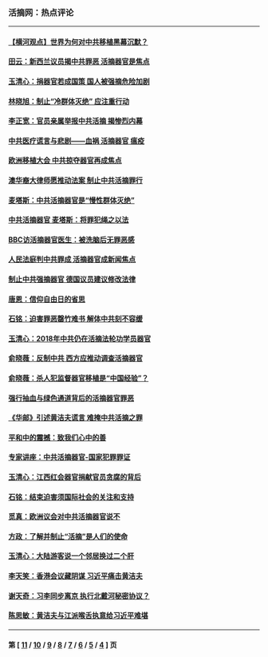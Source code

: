 ### 活摘网：热点评论
---
#### [【横河观点】世界为何对中共移植黑幕沉默？](../../pages/nf5879/n13244249.md?06040430) 
#### [田云：新西兰议员揭中共罪恶 活摘器官是焦点](../../pages/nf5879/n13070629.md?06040430) 
#### [玉清心：捐器官若成国策 国人被强摘危险加剧](../../pages/nf5879/n12802713.md?06040430) 
#### [林晓旭：制止“冷群体灭绝” 应注重行动](../../pages/nf5879/n12779736.md?06040430) 
#### [李正宽：官员亲属举报中共活摘 揭惨烈内幕](../../pages/nf5879/n12684490.md?06040430) 
#### [中共医疗谎言与悲剧——血祸 活摘器官 瘟疫](../../pages/nf5879/n12372103.md?06040430) 
#### [欧洲移植大会 中共掠夺器官再成焦点](../../pages/nf5879/n11538883.md?06040430) 
#### [澳华裔大律师愿推动法案 制止中共活摘罪行](../../pages/nf5879/n11377039.md?06040430) 
#### [麦塔斯：中共活摘器官是“慢性群体灭绝”](../../pages/nf5879/n11350529.md?06040430) 
#### [中共活摘器官 麦塔斯：将罪犯绳之以法](../../pages/nf5879/n11347973.md?06040430) 
#### [BBC访活摘器官医生：被洗脑后无罪恶感](../../pages/nf5879/n11335935.md?06040430) 
#### [人民法庭判中共罪成 活摘器官成新闻焦点](../../pages/nf5879/n11331578.md?06040430) 
#### [制止中共强摘器官 德国议员建议修改法律](../../pages/nf5879/n11249451.md?06040430) 
#### [唐恩：信仰自由日的省思](../../pages/nf5879/n11003525.md?06040430) 
#### [石铭：迫害罪恶罄竹难书  解体中共刻不容缓](../../pages/nf5879/n10942855.md?06040430) 
#### [玉清心：2018年中共仍在活摘法轮功学员器官](../../pages/nf5879/n10914646.md?06040430) 
#### [俞晓薇：反制中共 西方应推动调查活摘器官](../../pages/nf5879/n10794671.md?06040430) 
#### [俞晓薇：杀人犯监督器官移植是“中国经验”？](../../pages/nf5879/n10466427.md?06040430) 
#### [强行抽血与绿色通道背后的活摘器官罪恶](../../pages/nf5879/n10004708.md?06040430) 
#### [《华邮》引述黄洁夫谎言 难掩中共活摘之罪](../../pages/nf5879/n9642309.md?06040430) 
#### [平和中的震撼：致我们心中的善](../../pages/nf5879/n9021123.md?06040430) 
#### [专家讲座：中共活摘器官-国家犯罪罪证](../../pages/nf5879/n8828153.md?06040430) 
#### [玉清心：江西红会器官捐献官员贪腐的背后](../../pages/nf5879/n8522122.md?06040430) 
#### [石铭：结束迫害须国际社会的关注和支持](../../pages/nf5879/n8443497.md?06040430) 
#### [觅真：欧洲议会对中共活摘器官说不](../../pages/nf5879/n8337486.md?06040430) 
#### [方政：了解并制止“活摘”是人们的使命](../../pages/nf5879/n8329214.md?06040430) 
#### [玉清心：大陆游客说一个邻居换过二个肝](../../pages/nf5879/n8291404.md?06040430) 
#### [李天笑：香港会议藏阴谋 习近平痛击黄洁夫](../../pages/nf5879/n8241459.md?06040430) 
#### [谢天奇：习李同步离京 执行北戴河秘密协议？](../../pages/nf5879/n8230418.md?06040430) 
#### [陈思敏：黄洁夫与江派喉舌执意给习近平难堪](../../pages/nf5879/n8222166.md?06040430) 

---
#### 第 [ [11](./11.md?06040430) / [10](./10.md?06040430) / [9](./9.md?06040430) / [8](./8.md?06040430) / [7](./7.md?06040430) / [6](./6.md?06040430) / [5](./5.md?06040430) / [4](./4.md?06040430) ] 页
